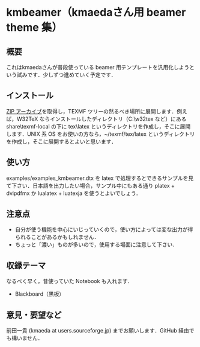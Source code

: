 kmbeamer（kmaedaさん用 beamer theme 集）
=======================================

概要
----

これはkmaedaさんが普段使っている beamer 用テンプレートを汎用化しようという試みです．少しずつ進めていく予定です．

インストール
------------

[ZIP アーカイブ](https://github.com/kmaed/kmbeamer/archive/master.zip)を取得し，TEXMF ツリーの然るべき場所に展開します．例えば，W32TeX ならインストールしたディレクトリ（C:\w32tex など）にある share\texmf-local の下に tex\latex というディレクトリを作成し，そこに展開します．UNIX 系 OS をお使いの方なら，~/texmf/tex/latex というディレクトリを作成し，そこに展開するとよいと思います．

使い方
------

examples/examples_kmbeamer.dtx を latex で処理するとできるサンプルを見て下さい．日本語を出力したい場合，サンプル中にもある通り platex + dvipdfmx か lualatex + luatexja を使うとよいでしょう．

注意点
------

 * 自分が使う機能を中心にいじっていくので，使い方によっては変な出力が得られることがあるかもしれません．
 * ちょっと「濃い」ものが多いので，使用する場面に注意して下さい．

収録テーマ
---------

なるべく早く，昔使っていた Notebook も入れます．

 * Blackboard（黒板）

意見・要望など
-------------

前田一貴 (kmaeda at users.sourceforge.jp) までお願いします．GitHub 経由でも構いません．
